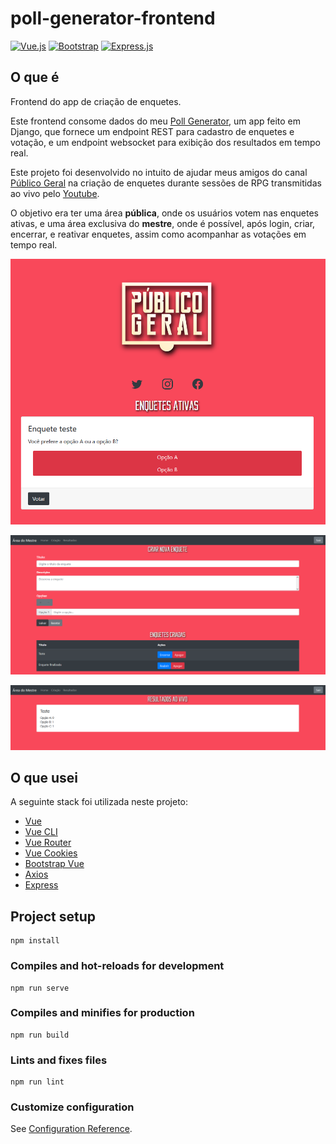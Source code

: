 # poll-generator-frontend

[![Vue.js](https://img.shields.io/badge/vuejs-%2335495e.svg?style=flat&logo=vuedotjs&logoColor=%234FC08D)](https://vuejs.org/)
[![Bootstrap](https://img.shields.io/badge/bootstrap-%23563D7C.svg?style=flat&logo=bootstrap&logoColor=white)](https://bootstrap-vue.org/)
[![Express.js](https://img.shields.io/badge/express.js-%23404d59.svg?style=flat&logo=express&logoColor=%2361DAFB)](https://expressjs.com/)

## O que é

Frontend do app de criação de enquetes.

Este frontend consome dados do meu [Poll Generator](https://github.com/renanstd/poll-generator), um app feito em Django, que fornece um endpoint REST para cadastro de enquetes e votação, e um endpoint websocket para exibição dos resultados em tempo real.

Este projeto foi desenvolvido no intuito de ajudar meus amigos do canal [Público Geral](https://www.instagram.com/publicogeraloficial/) na criação de enquetes durante sessões de RPG transmitidas ao vivo pelo [Youtube](https://www.youtube.com/channel/UCiX7AWd2w9mC-iaZRFfUs_w).

O objetivo era ter uma área **pública**, onde os usuários votem nas enquetes ativas, e uma área exclusiva do **mestre**, onde é possível, após login, criar, encerrar, e reativar enquetes, assim como acompanhar as votações em tempo real.

![polls](/images/polls.png)

![polls](/images/poll_create.png)

![polls](/images/results.png)

## O que usei

A seguinte stack foi utilizada neste projeto:

- [Vue](https://vuejs.org/)
- [Vue CLI](https://cli.vuejs.org/)
- [Vue Router](https://router.vuejs.org/)
- [Vue Cookies](https://www.npmjs.com/package/vue-cookies)
- [Bootstrap Vue](https://bootstrap-vue.org/)
- [Axios](https://www.npmjs.com/package/axios)
- [Express](https://www.npmjs.com/package/express)

## Project setup
```
npm install
```

### Compiles and hot-reloads for development
```
npm run serve
```

### Compiles and minifies for production
```
npm run build
```

### Lints and fixes files
```
npm run lint
```

### Customize configuration
See [Configuration Reference](https://cli.vuejs.org/config/).
